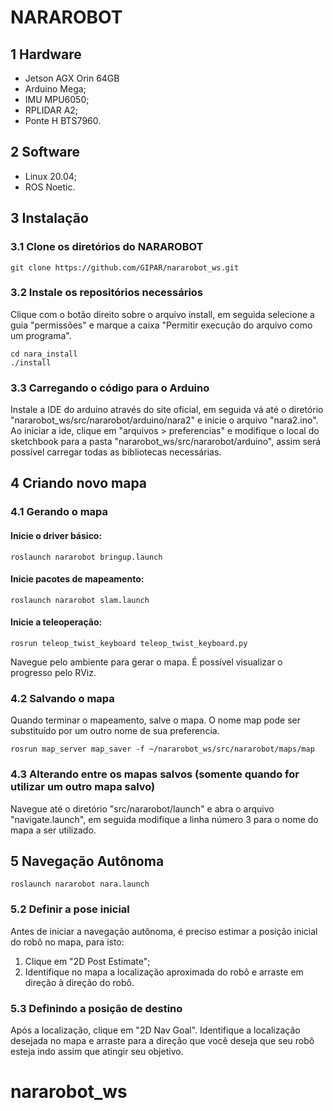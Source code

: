 # NARAROBOT 

## 1 Hardware
- Jetson AGX Orin 64GB
- Arduino Mega;
- IMU MPU6050;
- RPLIDAR A2;
- Ponte H BTS7960.

## 2 Software
- Linux 20.04;
- ROS Noetic.

## 3 Instalação

### 3.1 Clone os diretórios do NARAROBOT

```
git clone https://github.com/GIPAR/nararobot_ws.git
```

### 3.2 Instale os repositórios necessários

Clique com o botão direito sobre o arquivo install, em seguida selecione a guia "permissões" e marque a caixa "Permitir execução do arquivo como um programa".

```
cd nara_install
./install
```

### 3.3 Carregando o código para o Arduino

Instale a IDE do arduino através do site oficial, em seguida vá até o diretório "nararobot_ws/src/nararobot/arduino/nara2" e inicie o arquivo "nara2.ino".
Ao iniciar a ide, clique em "arquivos > preferencias" e modifique o local do sketchbook para a pasta "nararobot_ws/src/nararobot/arduino", assim será possível carregar todas as bibliotecas necessárias.

## 4 Criando novo mapa

### 4.1 Gerando o mapa

#### Inicie o driver básico:
```
roslaunch nararobot bringup.launch
```

#### Inicie pacotes de mapeamento:
```
roslaunch nararobot slam.launch
```

#### Inicie a teleoperação:
```
rosrun teleop_twist_keyboard teleop_twist_keyboard.py
```

Navegue pelo ambiente para gerar o mapa. É possível visualizar o progresso pelo RViz.

### 4.2 Salvando o mapa
Quando terminar o mapeamento, salve o mapa. O nome map pode ser substituído por um outro nome de sua preferencia.

```
rosrun map_server map_saver -f ~/nararobot_ws/src/nararobot/maps/map
```

### 4.3 Alterando entre os mapas salvos (somente quando for utilizar um outro mapa salvo)
Navegue até o diretório "src/nararobot/launch" e abra o arquivo "navigate.launch", em seguida modifique a linha número 3 para o nome do mapa a ser utilizado.

## 5 Navegação Autônoma

```
roslaunch nararobot nara.launch
```

### 5.2 Definir a pose inicial
Antes de iniciar a navegação autônoma, é preciso estimar a posição inicial do robô no mapa, para isto:

1) Clique em "2D Post Estimate";
2) Identifique no mapa a localização aproximada do robô e arraste em direção à direção do robô.

### 5.3 Definindo a posição de destino

Após a localização, clique em "2D Nav Goal".
Identifique a localização desejada no mapa e arraste para a direção que você deseja que seu robô esteja indo assim que atingir seu objetivo.

# nararobot_ws
